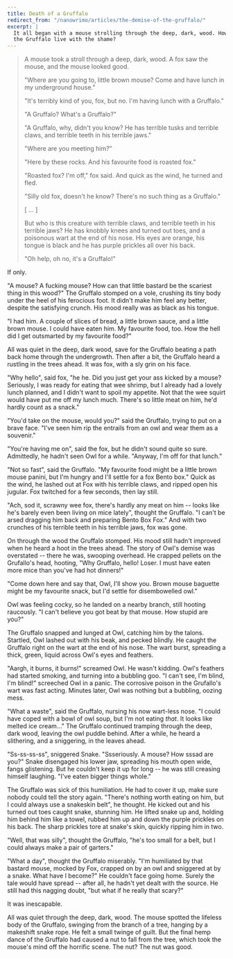 ```yaml
---
title: Death of a Gruffalo
redirect_from: "/nanowrimo/articles/the-demise-of-the-gruffalo/"
excerpt: |
  It all began with a mouse strolling through the deep, dark, wood. How could
  the Gruffalo live with the shame?
---
```

> A mouse took a stroll through a deep, dark, wood. A fox saw the mouse, and
> the mouse looked good.
>
> "Where are you going to, little brown mouse? Come and have lunch in my
> underground house."
>
> "It's terribly kind of you, fox, but no. I'm having lunch with a Gruffalo."
>
> "A Gruffalo? What's a Gruffalo?"
>
> "A Gruffalo, why, didn't you know? He has terrible tusks and terrible claws,
> and terrible teeth in his terrible jaws."
>
> "Where are you meeting him?"
>
> "Here by these rocks. And his favourite food is roasted fox."
>
> "Roasted fox? I'm off," fox said. And quick as the wind, he turned and fled.
>
> "Silly old fox, doesn't he know? There's no such thing as a Gruffalo."
>
> [ ... ]
>
> But who is this creature with terrible claws, and terrible teeth in his
> terrible jaws? He has knobbly knees and turned out toes, and a poisonous wart
> at the end of his nose. His eyes are orange, his tongue is black and he has
> purple prickles all over his back.
>
> "Oh help, oh no, it's a Gruffalo!"

If only.

"A mouse? A fucking mouse? How can that little bastard be the scariest thing in
this wood?" The Gruffalo stomped on a vole, crushing its tiny body under the
heel of his ferocious foot. It didn't make him feel any better, despite the
satisfying crunch. His mood really was as black as his tongue.

"I had him. A couple of slices of bread, a little brown sauce, and a little
brown mouse. I could have eaten him. My favourite food, too. How the hell did I
get outsmarted by my favourite food?"

All was quiet in the deep, dark wood, save for the Gruffalo beating a path back
home through the undergrowth. Then after a bit, the Gruffalo heard a rustling
in the trees ahead. It was fox, with a sly grin on his face.

"Why hello", said fox, "he he. Did you just get your ass kicked by a mouse?
Seriously, I was ready for eating that wee shrimp, but I already had a lovely
lunch planned, and I didn't want to spoil my appetite. Not that the wee squirt
would have put me off my lunch much. There's so little meat on him, he'd hardly
count as a snack."

"You'd take on the mouse, would you?" said the Gruffalo, trying to put on a
brave face. "I've seen him rip the entrails from an owl and wear them as a
souvenir."

"You're having me on", said the fox, but he didn't sound quite so sure.
Admittedly, he hadn't seen Owl for a while. "Anyway, I'm off for that lunch."

"Not so fast", said the Gruffalo. "My favourite food might be a little brown
mouse panini, but I'm hungry and I'll settle for a fox Bento box." Quick as the
wind, he lashed out at Fox with his terrible claws, and ripped open his
jugular. Fox twitched for a few seconds, then lay still.

"Ach, sod it, scrawny wee fox, there's hardly any meat on him -- looks like
he's barely even been living on mice lately", thought the Gruffalo. "I can't be
arsed dragging him back and preparing Bento Box Fox." And with two crunches of
his terrible teeth in his terrible jaws, fox was gone.

On through the wood the Gruffalo stomped. His mood still hadn't improved when
he heard a hoot in the trees ahead. The story of Owl's demise was overstated --
there he was, swooping overhead. He crapped pellets on the Grufallo's head,
hooting, "Why Gruffalo, hello! Loser. I must have eaten more mice than you've
had hot dinners!"

"Come down here and say that, Owl, I'll show you. Brown mouse baguette might be
my favourite snack, but I'd settle for disembowelled owl."

Owl was feeling cocky, so he landed on a nearby branch, still hooting
raucously. "I can't believe you got beat by that mouse. How stupid are you?"

The Gruffalo snapped and lunged at Owl, catching him by the talons. Startled,
Owl lashed out with his beak, and pecked blindly. He caught the Gruffalo right
on the wart at the end of his nose. The wart burst, spreading a thick, green,
liquid across Owl's eyes and feathers.

"Aargh, it burns, it burns!" screamed Owl. He wasn't kidding. Owl's feathers
had started smoking, and turning into a bubbling goo. "I can't see, I'm blind,
I'm blind!" screeched Owl in a panic. The corrosive poison in the Grufallo's
wart was fast acting. Minutes later, Owl was nothing but a bubbling, oozing
mess.

"What a waste", said the Gruffalo, nursing his now wart-less nose. "I could
have coped with a bowl of owl soup, but I'm not eating *that*. It looks like
melted ice cream..." The Gruffalo continued tramping through the deep, dark
wood, leaving the owl puddle behind. After a while, he heard a slithering, and
a sniggering, in the leaves ahead.

"Ss-ss-ss-ss", sniggered Snake. "Ssseriously. A mouse? How sssad are you?"
Snake disengaged his lower jaw, spreading his mouth open wide, fangs
glistening. But he couldn't keep it up for long -- he was still creasing
himself laughing. "I've eaten bigger things whole."

The Gruffalo was sick of this humiliation. He had to cover it up, make sure
nobody could tell the story again. "There's nothing worth eating on him, but I
could always use a snakeskin belt", he thought. He kicked out and his turned
out toes caught snake, stunning him. He lifted snake up and, holding him behind
him like a towel, rubbed him up and down the purple prickles on his back. The
sharp prickles tore at snake's skin, quickly ripping him in two.

"Well, that was silly", thought the Gruffalo, "he's too small for a belt, but I
could always make a pair of garters."

"What a day", thought the Gruffalo miserably. "I'm humiliated by that bastard
mouse, mocked by Fox, crapped on by an owl and sniggered at by a snake. What
have I become?" He couldn't face going home. Surely the tale would have spread
-- after all, he hadn't yet dealt with the source. He still had this nagging
doubt, "but what if he really that scary?"

It was inescapable.

All was quiet through the deep, dark, wood. The mouse spotted the lifeless body
of the Gruffalo, swinging from the branch of a tree, hanging by a makeshift
snake rope. He felt a small twinge of guilt. But the final hemp dance of the
Gruffalo had caused a nut to fall from the tree, which took the mouse's mind
off the horrific scene. The nut? The nut was good.
